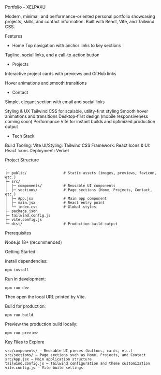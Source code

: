 Portfolio – XELPAXU

Modern, minimal, and performance-oriented personal portfolio showcasing projects, skills, and contact information. Built with React, Vite, and Tailwind CSS.

Features

- Home
Top navigation with anchor links to key sections

Tagline, social links, and a call-to-action button

- Projects

Interactive project cards with previews and GitHub links

Hover animations and smooth transitions

- Contact

Simple, elegant section with email and social links

Styling & UX
Tailwind CSS for scalable, utility-first styling
Smooth hover animations and transitions
Desktop-first design (mobile responsiveness coming soon)
Performance
Vite for instant builds and optimized production output

- Tech Stack

Build Tooling: Vite
UI/Styling: Tailwind CSS
Framework: React
Icons & UI: React Icons
Deployment: Vercel


Project Structure
```
.
├─ public/                 # Static assets (images, previews, favicon, etc.)
├─ src/
│  ├─ components/          # Reusable UI components
│  ├─ sections/            # Page sections (Home, Projects, Contact, etc.)
│  ├─ App.jsx              # Main app component
│  ├─ main.jsx             # React entry point
│  └─ index.css            # Global styles
├─ package.json
├─ tailwind.config.js
├─ vite.config.js
└─ dist/                   # Production build output
```

Prerequisites

Node.js 18+ (recommended)

Getting Started

Install dependencies:
```
npm install
```

Run in development:
```
npm run dev
```

Then open the local URL printed by Vite.

Build for production:
```
npm run build
```

Preview the production build locally:
```
npm run preview
```

Key Files to Explore
```
src/components/ – Reusable UI pieces (buttons, cards, etc.)
src/sections/ – Page sections such as Home, Projects, and Contact
src/App.jsx – Main application structure
tailwind.config.js – Tailwind configuration and theme customization
vite.config.js – Vite build settings
```
